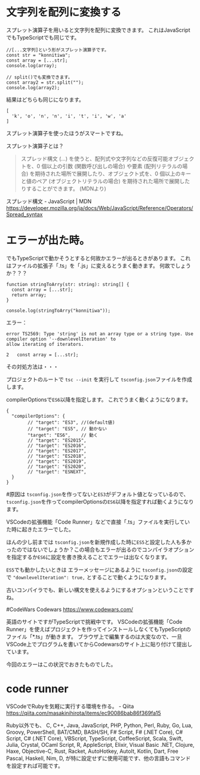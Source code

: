 <!--
title:   TypeScriptで文字列を配列に変換する方法。（＋エラーが出た時の対処方法）
tags:    JavaScript,TypeScript
id:      797d95882355a709141e
private: false
-->
# 文字列を配列に変換する
スプレット演算子を用いると文字列を配列に変換できます。
これはJavaScriptでもTypeScriptでも同じです。

```
//[...文字列]という形がスプレット演算子です。
const str = "konnitiwa";
const array = [...str];
console.log(array);

// split()でも変換できます。
const array2 = str.split("");
console.log(array2);

```

結果はどちらも同じになります。

```
[
  'k', 'o', 'n', 'n', 'i', 't', 'i', 'w', 'a'
]
```

スプレット演算子を使ったほうがスマートですね。

スプレット演算子とは？
>スプレッド構文 (...) を使うと、配列式や文字列などの反復可能オブジェクトを、0 個以上の引数 (関数呼び出しの場合) や要素 (配列リテラルの場合) を期待された場所で展開したり、オブジェクト式を、0 個以上のキーと値のペア (オブジェクトリテラルの場合) を期待された場所で展開したりすることができます。
(MDNより)

スプレッド構文 - JavaScript | MDN
https://developer.mozilla.org/ja/docs/Web/JavaScript/Reference/Operators/Spread_syntax

# エラーが出た時。

でもTypeScriptで動かそうとすると何故かエラーが出るときがあります。
これはファイルの拡張子「.ts」を「.js」に変えるとうまく動きます。
何故でしょうか？？？

```
function stringToArry(str: string): string[] {
  const array = [...str];
  return array;
}

console.log(stringToArry("konnitiwa"));

```

エラー：

```
error TS2569: Type 'string' is not an array type or a string type. Use compiler option '--downlevelIteration' to
allow iterating of iterators.

2   const array = [...str];
```

その対処方法は・・・

プロジェクトのルートで
`tsc --init`
を実行して `tsconfig.json`ファイルを作成します。

compilerOptionsで`ES6`以降を指定します。
これでうまく動くようになります。

```
{
  "compilerOptions": {
        // "target": "ES3", //(default値)
        // "target": "ES5", // 動かない
        "target": "ES6",    // 動く
        // "target": "ES2015",
        // "target": "ES2016",
        // "target": "ES2017",
        // "target": "ES2018",
        // "target": "ES2019",
        // "target": "ES2020",
        // "target": "ESNEXT",
  }
}

```

#原因は
`tsconfig.json`を作ってないと`ES3`がデフォルト値となっているので、
`tsconfig.json`を作ってcompilerOptionsの`ES6`以降を指定すれば動くようになります。

VSCodeの拡張機能「Code Runner」などで直接「.ts」ファイルを実行していた時に起きたエラーでした。

ほんの少し前までは
`tsconfig.json`を新規作成した時に`ES5`と設定した人も多かったのではないでしょうか？この場合もエラーが出るのでコンパイラオプションを指定するか`ES6`に設定を書き換えることでエラーは出なくなります。

`ES5`でも動かしたいときは
エラーメッセージにあるように
`tsconfig.json`の設定で
`"downlevelIteration": true,`
とすることで動くようになります。

古いコンパイラでも、新しい構文を使えるようにするオプションということですね。


#CodeWars
Codewars
https://www.codewars.com/

英語のサイトですがTypeScriptで挑戦中です。
VSCodeの拡張機能「Code Runner」を使えばプロジェクトを作ってインストールしなくてもTypeScriptのファイル「*.ts」が動きます。
ブラウザ上で編集するのは大変なので、一旦VSCode上でプログラムを書いてからCodewarsのサイト上に貼り付けて提出しています。

今回のエラーはこの状況でおきたものでした。

# code runner
VSCodeでRubyを気軽に実行する環境を作る。 - Qiita
https://qiita.com/masakinihirota/items/ec90086bab86f369fa15

Ruby以外でも、 C, C++, Java, JavaScript, PHP, Python, Perl, Ruby, Go, Lua, Groovy, PowerShell, BAT/CMD, BASH/SH, F# Script, F# (.NET Core), C# Script, C# (.NET Core), VBScript, TypeScript, CoffeeScript, Scala, Swift, Julia, Crystal, OCaml Script, R, AppleScript, Elixir, Visual Basic .NET, Clojure, Haxe, Objective-C, Rust, Racket, AutoHotkey, AutoIt, Kotlin, Dart, Free Pascal, Haskell, Nim, D, が特に設定せずに使用可能です、他の言語もコマンドを設定すれば可能です。